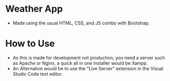 # Weather App
* Made using the usual HTML, CSS, and JS combo with Bootstrap.
# How to Use
* As this is made for development not production, you need a server such as Apache or Nginx, a quick all in one installer would be Xampp.
* An Alternative would be to use the "Live Server" extension in the Visual Studio Code text editor.